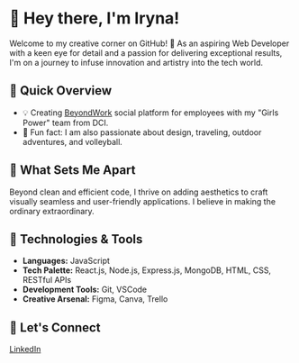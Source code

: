 # 👋 Hey there, I'm Iryna!

Welcome to my creative corner on GitHub! 🎨 As an aspiring Web Developer with a keen eye for detail and a passion for delivering exceptional results, I'm on a journey to infuse innovation and artistry into the tech world.

## 🚀 Quick Overview

- 💡 Creating  [BeyondWork](https://github.com/Marwahaldujaili/beyondwork) social platform for employees with my "Girls Power" team from DCI.
- 🎸 Fun fact: I am also passionate about design, traveling, outdoor adventures, and volleyball.

## 🎨 What Sets Me Apart

Beyond clean and efficient code, I thrive on adding aesthetics to craft visually seamless and user-friendly applications. I believe in making the ordinary extraordinary.

## 🔧 Technologies & Tools

- **Languages:** JavaScript
- **Tech Palette:** React.js, Node.js, Express.js, MongoDB, HTML, CSS, RESTful APIs
- **Development Tools:** Git, VSCode
- **Creative Arsenal:** Figma, Canva, Trello

## 🌟 Let's Connect 
[LinkedIn](https://linkedin.com/in/iryna-khartanovich)
